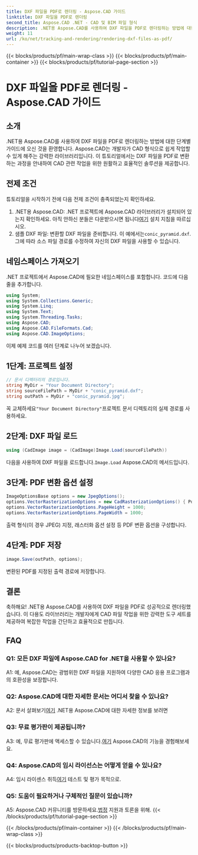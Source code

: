```yaml
---
title: DXF 파일을 PDF로 렌더링 - Aspose.CAD 가이드
linktitle: DXF 파일을 PDF로 렌더링
second_title: Aspose.CAD .NET - CAD 및 BIM 파일 형식
description: .NET용 Aspose.CAD를 사용하여 DXF 파일을 PDF로 렌더링하는 방법에 대한 최종 가이드를 살펴보세요. 단계별 튜토리얼을 통해 CAD 파일을 쉽게 변환하세요.
weight: 11
url: /ko/net/tracking-and-rendering/rendering-dxf-files-as-pdf/
---
```


{{< blocks/products/pf/main-wrap-class >}}
{{< blocks/products/pf/main-container >}}
{{< blocks/products/pf/tutorial-page-section >}}

# DXF 파일을 PDF로 렌더링 - Aspose.CAD 가이드

## 소개

.NET용 Aspose.CAD를 사용하여 DXF 파일을 PDF로 렌더링하는 방법에 대한 단계별 가이드에 오신 것을 환영합니다. Aspose.CAD는 개발자가 CAD 형식으로 쉽게 작업할 수 있게 해주는 강력한 라이브러리입니다. 이 튜토리얼에서는 DXF 파일을 PDF로 변환하는 과정을 안내하여 CAD 관련 작업을 위한 원활하고 효율적인 솔루션을 제공합니다.

## 전제 조건

튜토리얼을 시작하기 전에 다음 전제 조건이 충족되었는지 확인하세요.
1.  .NET용 Aspose.CAD: .NET 프로젝트에 Aspose.CAD 라이브러리가 설치되어 있는지 확인하세요. 아직 안하신 분들은 다운받으시면 됩니다[여기](https://releases.aspose.com/cad/net/) 설치 지침을 따르십시오.
2.  샘플 DXF 파일: 변환할 DXF 파일을 준비합니다. 이 예에서는`conic_pyramid.dxf`. 그에 따라 소스 파일 경로를 수정하여 자신의 DXF 파일을 사용할 수 있습니다.

## 네임스페이스 가져오기

.NET 프로젝트에서 Aspose.CAD에 필요한 네임스페이스를 포함합니다. 코드에 다음 줄을 추가합니다.

```csharp
using System;
using System.Collections.Generic;
using System.Linq;
using System.Text;
using System.Threading.Tasks;
using Aspose.CAD;
using Aspose.CAD.FileFormats.Cad;
using Aspose.CAD.ImageOptions;
```
이제 예제 코드를 여러 단계로 나누어 보겠습니다.

## 1단계: 프로젝트 설정

```csharp
// 문서 디렉터리의 경로입니다.
string MyDir = "Your Document Directory";
string sourceFilePath = MyDir + "conic_pyramid.dxf";
string outPath = MyDir + "conic_pyramid.jpg";
```
 꼭 교체하세요`"Your Document Directory"`프로젝트 문서 디렉토리의 실제 경로를 사용하세요.

## 2단계: DXF 파일 로드

```csharp
using (CadImage image = (CadImage)Image.Load(sourceFilePath))
```
 다음을 사용하여 DXF 파일을 로드합니다.`Image.Load` Aspose.CAD의 메서드입니다.

## 3단계: PDF 변환 옵션 설정

```csharp
ImageOptionsBase options = new JpegOptions();
options.VectorRasterizationOptions = new CadRasterizationOptions() { PdfProductLocation = MyDir };
options.VectorRasterizationOptions.PageHeight = 1000;
options.VectorRasterizationOptions.PageWidth = 1000;
```

출력 형식(이 경우 JPEG) 지정, 래스터화 옵션 설정 등 PDF 변환 옵션을 구성합니다.

## 4단계: PDF 저장

```csharp
image.Save(outPath, options);
```

변환된 PDF를 지정된 출력 경로에 저장합니다.

## 결론

축하해요! .NET용 Aspose.CAD를 사용하여 DXF 파일을 PDF로 성공적으로 렌더링했습니다. 이 다용도 라이브러리는 개발자에게 CAD 파일 작업을 위한 강력한 도구 세트를 제공하여 복잡한 작업을 간단하고 효율적으로 만듭니다.

## FAQ

### Q1: 모든 DXF 파일에 Aspose.CAD for .NET을 사용할 수 있나요?

A1: 예, Aspose.CAD는 광범위한 DXF 파일을 지원하여 다양한 CAD 응용 프로그램과의 호환성을 보장합니다.

### Q2: Aspose.CAD에 대한 자세한 문서는 어디서 찾을 수 있나요?

 A2: 문서 살펴보기[여기](https://reference.aspose.com/cad/net/) .NET용 Aspose.CAD에 대한 자세한 정보를 보려면

### Q3: 무료 평가판이 제공됩니까?

 A3: 예, 무료 평가판에 액세스할 수 있습니다.[여기](https://releases.aspose.com/) Aspose.CAD의 기능을 경험해보세요.

### Q4: Aspose.CAD의 임시 라이선스는 어떻게 얻을 수 있나요?

 A4: 임시 라이센스 취득[여기](https://purchase.aspose.com/temporary-license/) 테스트 및 평가 목적으로.

### Q5: 도움이 필요하거나 구체적인 질문이 있습니까?

 A5: Aspose.CAD 커뮤니티를 방문하세요.[법정](https://forum.aspose.com/c/cad/19) 지원과 토론을 위해.
{{< /blocks/products/pf/tutorial-page-section >}}

{{< /blocks/products/pf/main-container >}}
{{< /blocks/products/pf/main-wrap-class >}}

{{< blocks/products/products-backtop-button >}}
